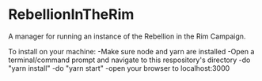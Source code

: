 # RebellionInTheRim
A manager for running an instance of the Rebellion in the Rim Campaign.

To install on your machine:
-Make sure node and yarn are installed
-Open a terminal/command prompt and navigate to this respository's directory
-do "yarn install"
-do "yarn start"
-open your browser to localhost:3000
